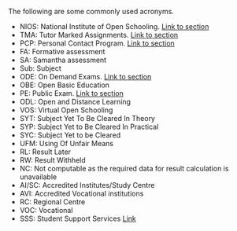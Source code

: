 

  


  The following are some commonly used acronyms.

- NIOS: National Institute of Open Schooling. [Link to section](/wiki/About#about-nios)
- TMA: Tutor Marked Assignments. [Link to section](/wiki/Exams-Assignments#practical-exams)
- PCP: Personal Contact Program. [Link to section](/wiki/Exams-Assignments#pcp-personal-contact-programme)
- FA: Formative assessment  
- SA: Samantha assessment
- Sub: Subject
- ODE: On Demand Exams. [Link to section](/wiki/Exams-Assignments#pcp-personal-contact-programme)
- OBE: Open Basic Education
- PE: Public Exam. [Link to section](/wiki/Exams-Assignments#pcp-personal-contact-programme)
- ODL: Open and Distance Learning
- VOS: Virtual Open Schooling
- SYT: Subject Yet To Be Cleared In Theory
- SYP: Subject Yet to Be Cleared In Practical 
- SYC: Subject Yet to be Cleared
- UFM: Using Of Unfair Means 
- RL: Result Later
-  RW: Result Withheld
- NC: Not computable as the required data for result calculation is unavailable
- AI/SC: Accredited Institutes/Study Centre
- AVI: Accredited Vocational institutions
- RC: Regional Centre
- VOC: Vocational
- SSS: Student Support Services [Link](https://nios.ac.in/departmentsunits/student-support-services.aspx)

